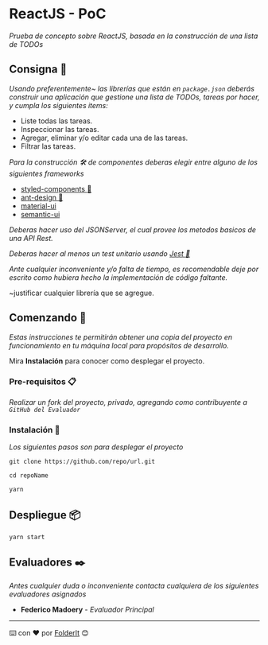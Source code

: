 # ReactJS - PoC

_Prueba de concepto sobre ReactJS, basada en la construcción de una lista de TODOs_

## Consigna 📄

_Usando preferentemente~ las librerías que están en `package.json` deberás construir una aplicación que gestione una lista de TODOs, tareas por hacer, y cumpla los siguientes items:_

 * Liste todas las tareas.
 * Inspeccionar las tareas.
 * Agregar, eliminar y/o editar cada una de las tareas.
 * Filtrar las tareas.

_Para la construcción 🛠️ de componentes deberas elegir entre alguno de los siguientes frameworks_

* [styled-components :nail_care:](https://www.styled-components.com/)
* [ant-design :ant:](https://ant.design/)
* [material-ui](https://material-ui.com/)
* [semantic-ui](https://semantic-ui.com/)

_Deberas hacer uso del JSONServer, el cual provee los metodos basicos de una API Rest._

_Deberas hacer al menos un test unitario usando [Jest :circus_tent:](https://jestjs.io/)_

_Ante cualquier inconveniente y/o falta de tiempo, es recomendable deje por escrito como hubiera hecho la implementación de código faltante._

~justificar cualquier librería que se agregue.

## Comenzando 🚀

_Estas instrucciones te permitirán obtener una copia del proyecto en funcionamiento en tu máquina local para propósitos de desarrollo._

Mira **Instalación** para conocer como desplegar el proyecto.

### Pre-requisitos 📋

_Realizar un fork del proyecto, privado, agregando como contribuyente a `GitHub del Evaluador`_

### Instalación 🔧

_Los siguientes pasos son para desplegar el proyecto_

```
git clone https://github.com/repo/url.git

cd repoName

yarn
```

## Despliegue 📦

```
yarn start
```

## Evaluadores ✒️

_Antes cualquier duda o inconveniente contacta cualquiera de los siguientes evaluadores asignados_

* **Federico Madoery** - *Evaluador Principal* 

---
⌨️ con ❤️ por [FolderIt](https://folderit.net/) 😊
